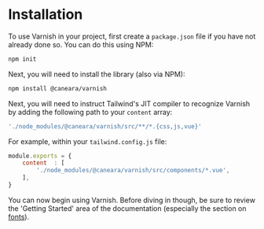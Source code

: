 # Installation

To use Varnish in your project, first create a `package.json` file if you have not already done so. You can do this using NPM:

```bash
npm init
```

Next, you will need to install the library (also via NPM):

```bash
npm install @caneara/varnish
```

Next, you will need to instruct Tailwind's JIT compiler to recognize Varnish by adding the following path to your `content` array:

```js
'./node_modules/@caneara/varnish/src/**/*.{css,js,vue}'
```

For example, within your `tailwind.config.js` file:

```js
module.exports = {
    content  : [
        './node_modules/@caneara/varnish/src/components/*.vue',
    ],
}
```

You can now begin using Varnish. Before diving in though, be sure to review the 'Getting Started' area of the documentation (especially the section on [fonts](/pages/fonts)).